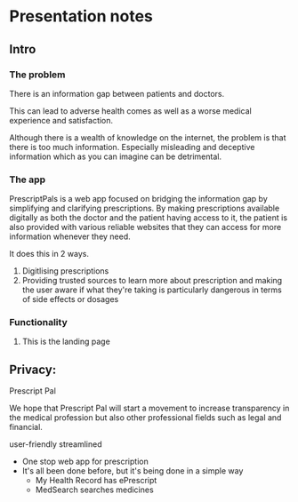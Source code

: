 # Presentation notes

## Intro

### The problem

There is an information gap between patients and doctors.

This can lead to adverse health comes as well as a worse medical experience and satisfaction.

Although there is a wealth of knowledge on the internet, the problem is that there is too much information. Especially misleading and deceptive information which as you can imagine can be detrimental.

### The app

PrescriptPals is a web app focused on bridging the information gap by simplifying and clarifying prescriptions. By making prescriptions available digitally as both the doctor and the patient having access to it, the patient is also provided with various reliable websites that they can access for more information whenever they need.


It does this in 2 ways.

1. Digitlising prescriptions
2. Providing trusted sources to learn more about prescription and making the user aware if what they're taking is particularly dangerous in terms of side effects or dosages

### Functionality
1. This is the landing page


## Privacy:
Prescript Pal 

We hope that Prescript Pal will start a movement to increase transparency in the medical profession but also other professional fields such as legal and financial.

user-friendly streamlined
* One stop web app for prescription
* It's all been done before, but it's being done in a simple way
  * My Health Record has ePrescript
  * MedSearch searches medicines


